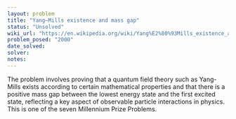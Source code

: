 ```yaml
---
layout: problem
title: "Yang–Mills existence and mass gap"
status: "Unsolved"
wiki_url: "https://en.wikipedia.org/wiki/Yang%E2%80%93Mills_existence_and_mass_gap"
problem_posed: "2000"
date_solved:
solver:
notes:
---
```

The problem involves proving that a quantum field theory such as Yang-Mills exists according to certain mathematical properties and that there is a positive mass gap between the lowest energy state and the first excited state, reflecting a key aspect of observable particle interactions in physics. This is one of the seven Millennium Prize Problems.